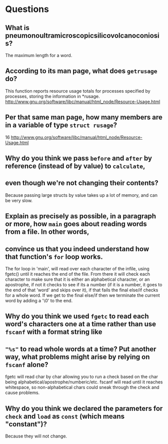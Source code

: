 # Questions

## What is pneumonoultramicroscopicsilicovolcanoconiosis?

The maximum length for a word.

## According to its man page, what does `getrusage` do?

This function reports resource usage totals for processes specified by processes,
storing the information in *rusage.
http://www.gnu.org/software/libc/manual/html_node/Resource-Usage.html

## Per that same man page, how many members are in a variable of type `struct rusage`?

16
http://www.gnu.org/software/libc/manual/html_node/Resource-Usage.html
## Why do you think we pass `before` and `after` by reference (instead of by value) to `calculate`,
## even though we're not changing their contents?

Because passing large structs by value takes up a lot of memory, and can be very slow.

## Explain as precisely as possible, in a paragraph or more, how `main` goes about reading words from a file. In other words,
## convince us that you indeed understand how that function's `for` loop works.

The for loop in 'main', will read over each character of the infile, using fgetc() until it reaches the end of the file.
From there it will check each character to make sure that it is either an alphabetical character, or an apostrophe,
if not it checks to see if its a number (if it is a number, it goes to the end of that 'word' and skips over it),
if that fails the final else/if checks for a whole word.  If we get to the final
else/if then we terminate the current word by adding a '\0' to the end.


## Why do you think we used `fgetc` to read each word's characters one at a time rather than use `fscanf` with a format string like
## `"%s"` to read whole words at a time? Put another way, what problems might arise by relying on `fscanf` alone?

fgetc will read char by char allowing you to run a check based on the char being alphabetical/apostrophe/numberic/etc.
fscanf will read until it reaches whitespace, so non-alphabetical chars could sneak through the check and cause problems.

## Why do you think we declared the parameters for `check` and `load` as `const` (which means "constant")?

Because they will not change.
